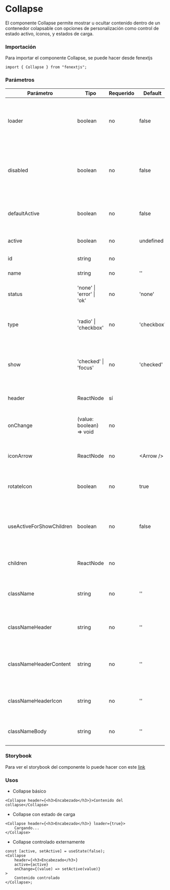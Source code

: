 # Collapse

El componente Collapse permite mostrar u ocultar contenido dentro de un contenedor colapsable con opciones de personalización como control de estado activo, íconos, y estados de carga.

### Importación

Para importar el componente Collapse, se puede hacer desde fenextjs

```tsx copy
import { Collapse } from "fenextjs";
```

### Parámetros

| Parámetro                | Tipo                      | Requerido | Default     | Descripcion                                                                                  |
| ------------------------ | ------------------------- | --------- | ----------- | -------------------------------------------------------------------------------------------- |
| loader                   | boolean                   | no        | false       | Indica si el componente está en estado de carga, mostrando un ícono de cargando.             |
| disabled                 | boolean                   | no        | false       | Determina si el componente está deshabilitado, evitando que el usuario lo pueda interactuar. |
| defaultActive            | boolean                   | no        | false       | Determina si el Collapse estará activado de manera predeterminada.                           |
| active                   | boolean                   | no        | undefined   | Estado activo controlado externamente.                                                       |
| id                       | string                    | no        |             | ID único del componente.                                                                     |
| name                     | string                    | no        | ''          | Nombre del componente.                                                                       |
| status                   | 'none' \| 'error' \| 'ok' | no        | 'none'      | Estado del Collapse, puede ser 'none', 'error' o 'ok'.                                       |
| type                     | 'radio' \| 'checkbox'     | no        | 'checkbox'  | Define el tipo de interacción del componente, ya sea tipo 'radio' o 'checkbox'.              |
| show                     | 'checked' \| 'focus'      | no        | 'checked'   | Controla cómo se muestra el contenido del Collapse, ya sea cuando está 'checked' o 'focus'.  |
| header                   | ReactNode                 | sí        |             | El contenido del encabezado del Collapse.                                                    |
| onChange                 | (value: boolean) =\> void | no        |             | Función que se ejecuta cuando el estado activo del Collapse cambia.                          |
| iconArrow                | ReactNode                 | no        | \<Arrow /\> | Ícono que se mostrará como la flecha de colapso.                                             |
| rotateIcon               | boolean                   | no        | true        | Indica si el ícono debe rotar al expandirse el Collapse.                                     |
| useActiveForShowChildren | boolean                   | no        | false       | Si está habilitado, el contenido solo se cargara cuando el Collapse esté activo.             |
| children                 | ReactNode                 | no        |             | El contenido dentro del cuerpo del Collapse.                                                 |
| className                | string                    | no        | ''          | Clase CSS personalizada para el componente Collapse.                                         |
| classNameHeader          | string                    | no        | ''          | Clase CSS personalizada para el encabezado del Collapse.                                     |
| classNameHeaderContent   | string                    | no        | ''          | Clase CSS personalizada para el contenido del encabezado del Collapse.                       |
| classNameHeaderIcon      | string                    | no        | ''          | Clase CSS personalizada para el ícono del encabezado del Collapse.                           |
| classNameBody            | string                    | no        | ''          | Clase CSS personalizada para el cuerpo del Collapse.                                         |

### Storybook

Para ver el storybook del componente lo puede hacer con este [link](https://fenextjs-component-storybook.vercel.app/?path=/story/collapse-simple--index)

### Usos

-   Collapse básico

```tsx copy
<Collapse header={<h3>Encabezado</h3>}>Contenido del collapse</Collapse>
```

-   Collapse con estado de carga

```tsx copy
<Collapse header={<h3>Encabezado</h3>} loader={true}>
    Cargando...
</Collapse>
```

-   Collapse controlado externamente

```tsx copy
const [active, setActive] = useState(false);
<Collapse
    header={<h3>Encabezado</h3>}
    active={active}
    onChange={(value) => setActive(value)}
>
    Contenido controlado
</Collapse>;
```
